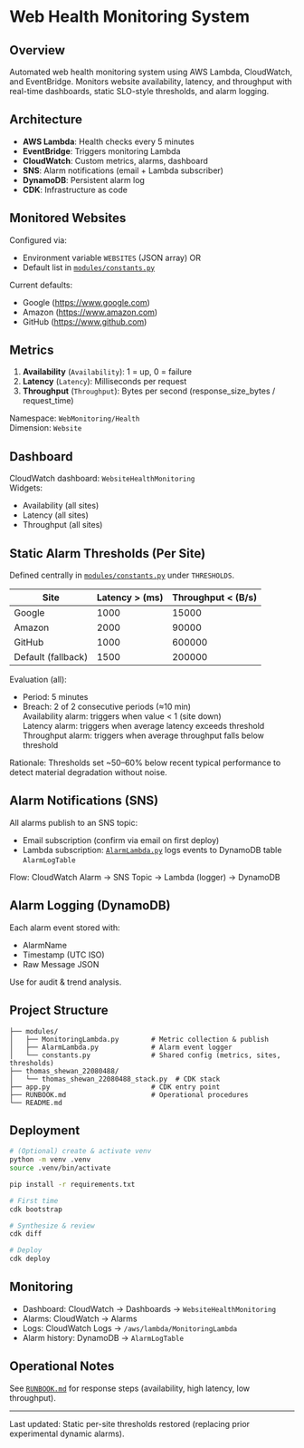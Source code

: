 # Web Health Monitoring System

## Overview
Automated web health monitoring system using AWS Lambda, CloudWatch, and EventBridge. Monitors website availability, latency, and throughput with real-time dashboards, static SLO-style thresholds, and alarm logging.

## Architecture
- **AWS Lambda**: Health checks every 5 minutes
- **EventBridge**: Triggers monitoring Lambda
- **CloudWatch**: Custom metrics, alarms, dashboard
- **SNS**: Alarm notifications (email + Lambda subscriber)
- **DynamoDB**: Persistent alarm log
- **CDK**: Infrastructure as code

## Monitored Websites
Configured via:
- Environment variable `WEBSITES` (JSON array) OR
- Default list in [`modules/constants.py`](modules/constants.py)

Current defaults:
- Google (https://www.google.com)
- Amazon (https://www.amazon.com)
- GitHub (https://www.github.com)

## Metrics
1. **Availability** (`Availability`): 1 = up, 0 = failure
2. **Latency** (`Latency`): Milliseconds per request
3. **Throughput** (`Throughput`): Bytes per second (response_size_bytes / request_time)

Namespace: `WebMonitoring/Health`  
Dimension: `Website`

## Dashboard
CloudWatch dashboard: `WebsiteHealthMonitoring`  
Widgets:
- Availability (all sites)
- Latency (all sites)
- Throughput (all sites)

## Static Alarm Thresholds (Per Site)
Defined centrally in [`modules/constants.py`](modules/constants.py) under `THRESHOLDS`.

| Site    | Latency > (ms) | Throughput < (B/s) |
|---------|----------------|--------------------|
| Google  | 1000           | 15000              |
| Amazon  | 2000           | 90000              |
| GitHub  | 1000           | 600000             |
| Default (fallback) | 1500 | 200000 |

Evaluation (all):
- Period: 5 minutes
- Breach: 2 of 2 consecutive periods (≈10 min)  
Availability alarm: triggers when value < 1 (site down)  
Latency alarm: triggers when average latency exceeds threshold  
Throughput alarm: triggers when average throughput falls below threshold

Rationale:
Thresholds set ~50–60% below recent typical performance to detect material degradation without noise.

## Alarm Notifications (SNS)
All alarms publish to an SNS topic:
- Email subscription (confirm via email on first deploy)
- Lambda subscription: [`AlarmLambda.py`](modules/AlarmLambda.py) logs events to DynamoDB table `AlarmLogTable`

Flow: CloudWatch Alarm → SNS Topic → Lambda (logger) → DynamoDB

## Alarm Logging (DynamoDB)
Each alarm event stored with:
- AlarmName
- Timestamp (UTC ISO)
- Raw Message JSON

Use for audit & trend analysis.

## Project Structure
```
├── modules/
│   ├── MonitoringLambda.py        # Metric collection & publish
│   ├── AlarmLambda.py             # Alarm event logger
│   └── constants.py               # Shared config (metrics, sites, thresholds)
├── thomas_shewan_22080488/
│   └── thomas_shewan_22080488_stack.py  # CDK stack
├── app.py                         # CDK entry point
├── RUNBOOK.md                     # Operational procedures
└── README.md
```

## Deployment
```bash
# (Optional) create & activate venv
python -m venv .venv
source .venv/bin/activate

pip install -r requirements.txt

# First time
cdk bootstrap

# Synthesize & review
cdk diff

# Deploy
cdk deploy
```

## Monitoring
- Dashboard: CloudWatch → Dashboards → `WebsiteHealthMonitoring`
- Alarms: CloudWatch → Alarms
- Logs: CloudWatch Logs → `/aws/lambda/MonitoringLambda`
- Alarm history: DynamoDB → `AlarmLogTable`

## Operational Notes
See [`RUNBOOK.md`](RUNBOOK.md) for response steps (availability, high latency, low throughput).

---
Last updated: Static per-site thresholds restored (replacing prior experimental dynamic alarms).
